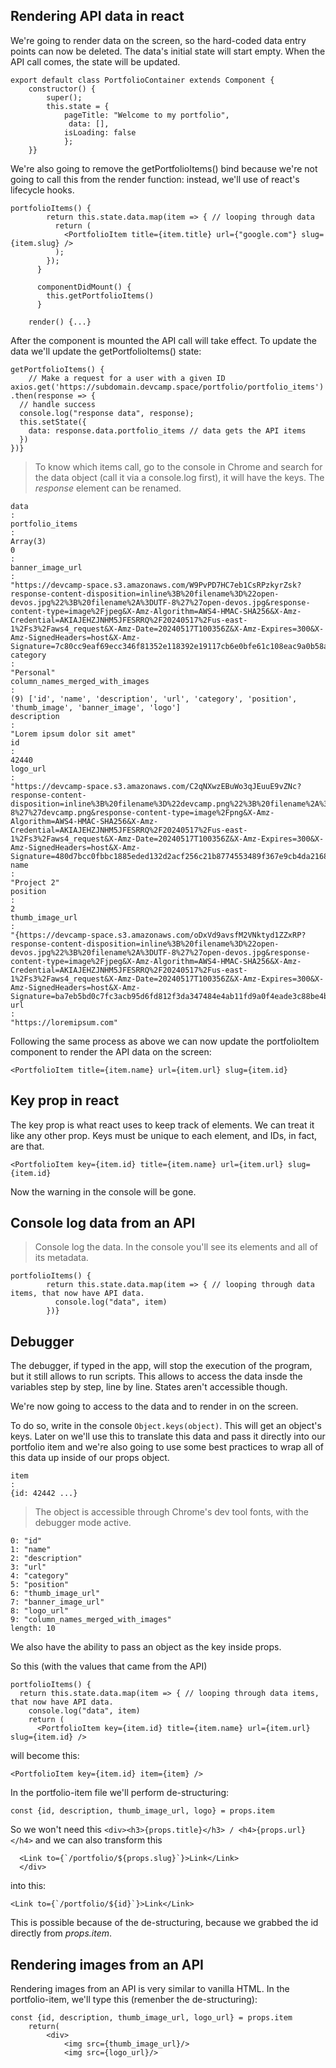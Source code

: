 ## Rendering API data in react

We're going to render data on the screen, so the hard-coded data entry points can now be deleted. The data's initial state will start empty. When the API call comes, the state will be updated.

```
export default class PortfolioContainer extends Component {
    constructor() {
        super(); 
        this.state = {
            pageTitle: "Welcome to my portfolio",
             data: [],
            isLoading: false
            };
    }}
```

We're also going to remove the getPortfolioItems() bind because we're not going to call this from the render function: instead, we'll use of react's lifecycle hooks.

```
portfolioItems() {
        return this.state.data.map(item => { // looping through data 
          return (
            <PortfolioItem title={item.title} url={"google.com"} slug={item.slug} />
          );
        });
      }

      componentDidMount() {
        this.getPortfolioItems()
      }

    render() {...}
```

After the component is mounted the API call will take effect. To update the data we'll update the getPortfolioItems() state:
 
 ```
 getPortfolioItems() {
     // Make a request for a user with a given ID
 axios.get('https://subdomain.devcamp.space/portfolio/portfolio_items')
 .then(response => {
   // handle success
   console.log("response data", response);
   this.setState({
     data: response.data.portfolio_items // data gets the API items
   })
 })}
 ```

> To know which items call, go to the console in Chrome and search for the data object (call it via a console.log first), it will have the keys. The *response* element can be renamed.

```
data
: 
portfolio_items
: 
Array(3)
0
: 
banner_image_url
: 
"https://devcamp-space.s3.amazonaws.com/W9PvPD7HC7eb1CsRPzkyrZsk?response-content-disposition=inline%3B%20filename%3D%22open-devos.jpg%22%3B%20filename%2A%3DUTF-8%27%27open-devos.jpg&response-content-type=image%2Fjpeg&X-Amz-Algorithm=AWS4-HMAC-SHA256&X-Amz-Credential=AKIAJEHZJNHM5JFESRRQ%2F20240517%2Fus-east-1%2Fs3%2Faws4_request&X-Amz-Date=20240517T100356Z&X-Amz-Expires=300&X-Amz-SignedHeaders=host&X-Amz-Signature=7c80cc9eaf69ecc346f81352e118392e19117cb6e0bfe61c108eac9a0b58a4d8"
category
: 
"Personal"
column_names_merged_with_images
: 
(9) ['id', 'name', 'description', 'url', 'category', 'position', 'thumb_image', 'banner_image', 'logo']
description
: 
"Lorem ipsum dolor sit amet"
id
: 
42440
logo_url
: 
"https://devcamp-space.s3.amazonaws.com/C2qNXwzEBuWo3qJEuuE9vZNc?response-content-disposition=inline%3B%20filename%3D%22devcamp.png%22%3B%20filename%2A%3DUTF-8%27%27devcamp.png&response-content-type=image%2Fpng&X-Amz-Algorithm=AWS4-HMAC-SHA256&X-Amz-Credential=AKIAJEHZJNHM5JFESRRQ%2F20240517%2Fus-east-1%2Fs3%2Faws4_request&X-Amz-Date=20240517T100356Z&X-Amz-Expires=300&X-Amz-SignedHeaders=host&X-Amz-Signature=480d7bcc0fbbc1885eded132d2acf256c21b8774553489f367e9cb4da2168bdd"
name
: 
"Project 2"
position
: 
2
thumb_image_url
: 
"{https://devcamp-space.s3.amazonaws.com/oDxVd9avsfM2VNktyd1ZZxRP?response-content-disposition=inline%3B%20filename%3D%22open-devos.jpg%22%3B%20filename%2A%3DUTF-8%27%27open-devos.jpg&response-content-type=image%2Fjpeg&X-Amz-Algorithm=AWS4-HMAC-SHA256&X-Amz-Credential=AKIAJEHZJNHM5JFESRRQ%2F20240517%2Fus-east-1%2Fs3%2Faws4_request&X-Amz-Date=20240517T100356Z&X-Amz-Expires=300&X-Amz-SignedHeaders=host&X-Amz-Signature=ba7eb5bd0c7fc3acb95d6fd812f3da347484e4ab11fd9a0f4eade3c88be4b023}"
url
: 
"https://loremipsum.com"
```

Following the same process as above we can now update the portfolioItem component to render the API data on the screen:

```
<PortfolioItem title={item.name} url={item.url} slug={item.id}
```

## Key prop in react

The key prop is what react uses to keep track of elements. We can treat it like any other prop. Keys must be unique to each element, and IDs, in fact, are that.

```
<PortfolioItem key={item.id} title={item.name} url={item.url} slug={item.id}
```

Now the warning in the console will be gone.

## Console log data from an API

> Console log the data. In the console you'll see its elements and all of its metadata.

```
portfolioItems() {
        return this.state.data.map(item => { // looping through data items, that now have API data.
          console.log("data", item)
        })}

```

## Debugger

The debugger, if typed in the app, will stop the execution of the program, but it still allows to run scripts. This allows to access the data insde the variables step by step, line by line. States aren't accessible though.

We're now going to access to the data and to render in on the screen.

To do so, write in the console ```Object.keys(object)```. This will get an object's keys. Later on we'll use this to  translate this data and pass it directly into our portfolio item and we're also going to use some best practices to wrap all of this data up inside of our props object.

```
item
: 
{id: 42442 ...}
```

> The object is accessible through Chrome's dev tool fonts, with the debugger mode active.

```
0: "id"
1: "name"
2: "description"
3: "url"
4: "category"
5: "position"
6: "thumb_image_url"
7: "banner_image_url"
8: "logo_url"
9: "column_names_merged_with_images"
length: 10 
```

We also have the ability to pass an object as the key inside props.

So this (with the values that came from the API)

```
portfolioItems() {
  return this.state.data.map(item => { // looping through data items, that now have API data.
    console.log("data", item)
    return (
      <PortfolioItem key={item.id} title={item.name} url={item.url} slug={item.id} />
```

will become this:

```
<PortfolioItem key={item.id} item={item} />
```

In the portfolio-item file we'll perform de-structuring:

```
const {id, description, thumb_image_url, logo} = props.item
```

So we won't need this ```<div><h3>{props.title}</h3> / <h4>{props.url}</h4>``` and we can also transform this 

```
  <Link to={`/portfolio/${props.slug}`}>Link</Link>
  </div>
```

into this: 

```
<Link to={`/portfolio/${id}`}>Link</Link>
```

This is possible because of the de-structuring, because we grabbed the id directly from *props.item*.


## Rendering images from an API

Rendering images from an API is very similar to vanilla HTML. In the portfolio-item, we'll type this (remenber the de-structuring):

```
const {id, description, thumb_image_url, logo_url} = props.item
    return(
        <div>
            <img src={thumb_image_url}/>
            <img src={logo_url}/>
```